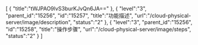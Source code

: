 [
	{
		"title":"tWJPAO9lvS3burKJvQn6JA=="
	},
	{
		"level":"3",
		"parent_id":"15256",
		"id":"15257",
		"title":"功能描述",
		"url":"/cloud-physical-server/image/description",
		"status":"2"
	},
	{
		"level":"3",
		"parent_id":"15256",
		"id":"15258",
		"title":"操作步骤",
		"url":"/cloud-physical-server/image/steps",
		"status":"2"
	}
]